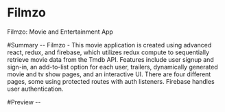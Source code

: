 # Filmzo
Filmzo: Movie and Entertainment App

#Summary --
Filmzo - This movie application is created using advanced react, redux, and firebase, which utilizes redux compute to sequentially retrieve movie data from the Tmdb API.  Features include user signup and sign-in, an add-to-list option for each user, trailers, dynamically generated movie and tv show pages, and an interactive UI. There are four different pages, some using protected routes with auth listeners. Firebase  handles user authentication.

#Preview --

